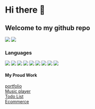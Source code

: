 # Hi there 👋

## Welcome to my github repo

[![](https://img.shields.io/badge/projects-3-n)](#)
[![](https://img.shields.io/badge/repositories-3-n)](#)

### Languages
[![](https://img.shields.io/badge/-HTML5-yellow?logo=html5)](#)
[![](https://img.shields.io/badge/-CSS3-n?logo=css3)](#)
[![](https://img.shields.io/badge/-tailwind-cyan?logo=tailwindcss)](#)
[![](https://img.shields.io/badge/-javascript-n?logo=javascript)](#)
[![](https://img.shields.io/badge/-react-blue?logo=react)](#)
[![](https://img.shields.io/badge/-python-fuchisa?logo=python)](#)
[![](https://img.shields.io/badge/-Flask-fuchisa?logo=python)](#)
[![](https://img.shields.io/badge/-php-blue?logo=php)](#)
[![](https://img.shields.io/badge/-mysql-purple?logo=mysql)](#)


#### My Proud Work

[portfolio](https://geniusahyan.github.io/)  
[Music player](https://github.com/geniusahyan/music-player)  
[Todo List](https://github.com/geniusahyan/todo_list)
</br>
[Ecommerce](https://github.com/geniusahyan/hoodie_full_stack)
